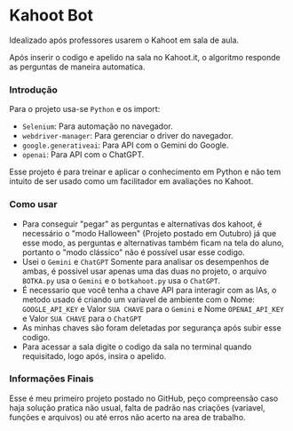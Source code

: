# Kahoot Bot
Idealizado após professores usarem o Kahoot em sala de aula.

Após inserir o codigo e apelido na sala no Kahoot.it, o algoritmo responde as perguntas de maneira automatica.

### Introdução
Para o projeto usa-se `Python` e os import:
- `Selenium`: Para automação no navegador.
- `webdriver-manager`: Para gerenciar o driver do navegador.
- `google.generativeai`: Para API com o Gemini do Google.
- `openai`: Para API com o ChatGPT.
  
Esse projeto é para treinar e aplicar o conhecimento em Python e não tem intuito de ser usado como um facilitador em avaliações no Kahoot.

### Como usar
- Para conseguir "pegar" as perguntas e alternativas dos kahoot, é necessário o "modo Halloween" (Projeto postado em Outubro) já que esse modo, as perguntas e alternativas também ficam na tela do aluno, portanto o "modo clássico" não é possível usar esse codigo.
- Usei o `Gemini` e `ChatGPT` Somente para analisar os desempenhos de ambas, é possivel usar apenas uma das duas no projeto, o arquivo `BOTKA.py` usa o `Gemini` e o `botkahoot.py` usa o `ChatGPT`.
- É necessario que você tenha a chave API para interagir com as IAs, o metodo usado é criando um variavel de ambiente com o Nome: `GOOGLE_API_KEY` e Valor `SUA CHAVE` para o `Gemini` e Nome `OPENAI_API_KEY` e Valor `SUA CHAVE` para o `ChatGPT`
- As minhas chaves são foram deletadas por segurança após subir esse codigo.
- Para acessar a sala digite o codigo da sala no terminal quando requisitado, logo após, insira o apelido.

### Informações Finais
Esse é meu primeiro projeto postado no GitHub, peço compreensão caso haja solução pratica não usual, falta de padrão nas criações (variavel, funções e arquivos) ou até erros não acerto na area de trabalho. 
